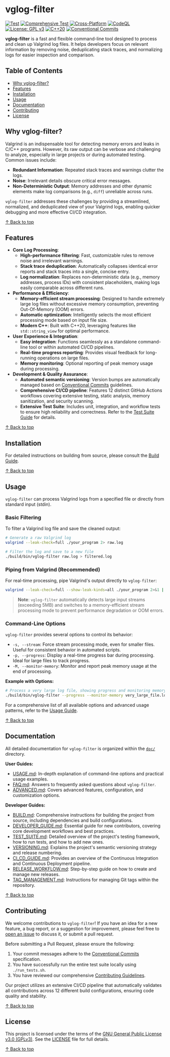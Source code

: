 # vglog-filter

[![Test](https://github.com/eserlxl/vglog-filter/actions/workflows/test.yml/badge.svg)](https://github.com/eserlxl/vglog-filter/actions/workflows/test.yml)
[![Comprehensive Test](https://github.com/eserlxl/vglog-filter/actions/workflows/comprehensive-test.yml/badge.svg)](https://github.com/eserlxl/vglog-filter/actions/workflows/comprehensive-test.yml)
[![Cross-Platform](https://github.com/eserlxl/vglog-filter/actions/workflows/cross-platform.yml/badge.svg)](https://github.com/eserlxl/vglog-filter/actions/workflows/cross-platform.yml)
[![CodeQL](https://github.com/eserlxl/vglog-filter/actions/workflows/codeql.yml/badge.svg)](https://github.com/eserlxl/vglog-filter/actions/workflows/codeql.yml)
[![License: GPL v3](https://img.shields.io/badge/License-GPLv3-blue.svg)](https://www.gnu.org/licenses/gpl-3.0)
[![C++20](https://img.shields.io/badge/C%2B%2B-20-blue.svg)](https://isocpp.org/std/status)
[![Conventional Commits](https://img.shields.io/badge/Conventional%20Commits-1.0.0-%23FE5196?logo=conventionalcommits&logoColor=white)](https://conventionalcommits.org)

**vglog-filter** is a fast and flexible command-line tool designed to process and clean up Valgrind log files. It helps developers focus on relevant information by removing noise, deduplicating stack traces, and normalizing logs for easier inspection and comparison.

## Table of Contents

- [Why vglog-filter?](#why-vglog-filter)
- [Features](#features)
- [Installation](#installation)
- [Usage](#usage)
- [Documentation](#documentation)
- [Contributing](#contributing)
- [License](#license)

## Why vglog-filter?

Valgrind is an indispensable tool for detecting memory errors and leaks in C/C++ programs. However, its raw output can be verbose and challenging to analyze, especially in large projects or during automated testing. Common issues include:
- **Redundant Information**: Repeated stack traces and warnings clutter the logs.
- **Noise**: Irrelevant details obscure critical error messages.
- **Non-Deterministic Output**: Memory addresses and other dynamic elements make log comparisons (e.g., `diff`) unreliable across runs.

`vglog-filter` addresses these challenges by providing a streamlined, normalized, and deduplicated view of your Valgrind logs, enabling quicker debugging and more effective CI/CD integration.

[↑ Back to top](#vglog-filter)

## Features

- **Core Log Processing**:
    - **High-performance filtering**: Fast, customizable rules to remove noise and irrelevant warnings.
    - **Stack trace deduplication**: Automatically collapses identical error reports and stack traces into a single, concise entry.
    - **Log normalization**: Replaces non-deterministic data (e.g., memory addresses, process IDs) with consistent placeholders, making logs easily comparable across different runs.
- **Performance & Efficiency**:
    - **Memory-efficient stream processing**: Designed to handle extremely large log files without excessive memory consumption, preventing Out-Of-Memory (OOM) errors.
    - **Automatic optimization**: Intelligently selects the most efficient processing mode based on input file size.
    - **Modern C++**: Built with C++20, leveraging features like `std::string_view` for optimal performance.
- **User Experience & Integration**:
    - **Easy integration**: Functions seamlessly as a standalone command-line tool or within automated CI/CD pipelines.
    - **Real-time progress reporting**: Provides visual feedback for long-running operations on large files.
    - **Memory monitoring**: Optional reporting of peak memory usage during processing.
- **Development & Quality Assurance**:
    - **Automated semantic versioning**: Version bumps are automatically managed based on [Conventional Commits](https://www.conventionalcommits.org/) guidelines.
    - **Comprehensive CI/CD pipeline**: Features 12 distinct GitHub Actions workflows covering extensive testing, static analysis, memory sanitization, and security scanning.
    - **Extensive Test Suite**: Includes unit, integration, and workflow tests to ensure high reliability and correctness. Refer to the [Test Suite Guide](doc/TEST_SUITE.md) for details.

[↑ Back to top](#vglog-filter)

## Installation

For detailed instructions on building from source, please consult the [Build Guide](doc/BUILD.md).

[↑ Back to top](#vglog-filter)

## Usage

`vglog-filter` can process Valgrind logs from a specified file or directly from standard input (stdin).

### Basic Filtering

To filter a Valgrind log file and save the cleaned output:

```sh
# Generate a raw Valgrind log
valgrind --leak-check=full ./your_program 2> raw.log

# Filter the log and save to a new file
./build/bin/vglog-filter raw.log > filtered.log
```

### Piping from Valgrind (Recommended)

For real-time processing, pipe Valgrind's output directly to `vglog-filter`:

```sh
valgrind --leak-check=full --show-leak-kinds=all ./your_program 2>&1 | ./build/bin/vglog-filter
```
> **Note**: `vglog-filter` automatically detects large input streams (exceeding 5MB) and switches to a memory-efficient stream processing mode to prevent performance degradation or OOM errors.

### Command-Line Options

`vglog-filter` provides several options to control its behavior:

-   `-s, --stream`: Force stream processing mode, even for smaller files. Useful for consistent behavior in automated scripts.
-   `-p, --progress`: Display a real-time progress bar during processing. Ideal for large files to track progress.
-   `-M, --monitor-memory`: Monitor and report peak memory usage at the end of processing.

**Example with Options:**

```sh
# Process a very large log file, showing progress and monitoring memory usage
./build/bin/vglog-filter --progress --monitor-memory very_large_file.log > filtered.log
```
For a comprehensive list of all available options and advanced usage patterns, refer to the [Usage Guide](doc/USAGE.md).

[↑ Back to top](#vglog-filter)

## Documentation

All detailed documentation for `vglog-filter` is organized within the [`doc/`](doc/) directory.

**User Guides:**
- [USAGE.md](doc/USAGE.md): In-depth explanation of command-line options and practical usage examples.
- [FAQ.md](doc/FAQ.md): Answers to frequently asked questions about `vglog-filter`.
- [ADVANCED.md](doc/ADVANCED.md): Covers advanced features, configuration, and customization options.

**Developer Guides:**
- [BUILD.md](doc/BUILD.md): Comprehensive instructions for building the project from source, including dependencies and build configurations.
- [DEVELOPER_GUIDE.md](doc/DEVELOPER_GUIDE.md): Essential guide for new contributors, covering core development workflows and best practices.
- [TEST_SUITE.md](doc/TEST_SUITE.md): Detailed overview of the project's testing framework, how to run tests, and how to add new ones.
- [VERSIONING.md](doc/VERSIONING.md): Explains the project's semantic versioning strategy and release numbering.
- [CI_CD_GUIDE.md](doc/CI_CD_GUIDE.md): Provides an overview of the Continuous Integration and Continuous Deployment pipeline.
- [RELEASE_WORKFLOW.md](doc/RELEASE_WORKFLOW.md): Step-by-step guide on how to create and manage new releases.
- [TAG_MANAGEMENT.md](doc/TAG_MANAGEMENT.md): Instructions for managing Git tags within the repository.

[↑ Back to top](#vglog-filter)

## Contributing

We welcome contributions to `vglog-filter`! If you have an idea for a new feature, a bug report, or a suggestion for improvement, please feel free to [open an issue](https://github.com/eserlxl/vglog-filter/issues) to discuss it, or submit a pull request.

Before submitting a Pull Request, please ensure the following:
1.  Your commit messages adhere to the [Conventional Commits](https://www.conventionalcommits.org/) specification.
2.  You have successfully run the entire test suite locally using `./run_tests.sh`.
3.  You have reviewed our comprehensive [Contributing Guidelines](.github/CONTRIBUTING.md).

Our project utilizes an extensive CI/CD pipeline that automatically validates all contributions across 12 different build configurations, ensuring code quality and stability.

[↑ Back to top](#vglog-filter)

## License

This project is licensed under the terms of the [GNU General Public License v3.0 (GPLv3)](LICENSE). See the [LICENSE](LICENSE) file for full details.

[↑ Back to top](#vglog-filter)
